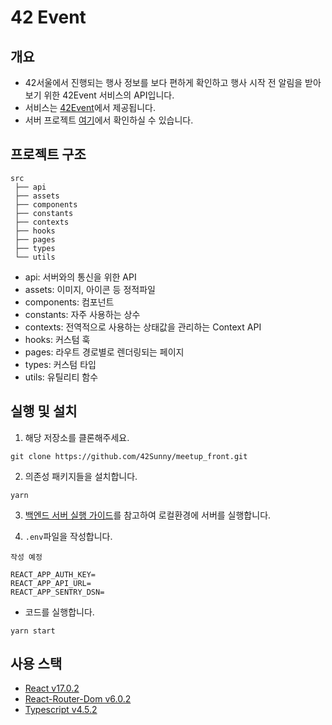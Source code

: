 # 42 Event

## 개요
- 42서울에서 진행되는 행사 정보를 보다 편하게 확인하고 행사 시작 전 알림을 받아보기 위한 42Event 서비스의 API입니다.
- 서비스는 [42Event](http://event.42cadet.kr)에서 제공됩니다.
- 서버 프로젝트 [여기](https://bitbucket.org/42meetup/meetup_back/src/main)에서 확인하실 수 있습니다.


## 프로젝트 구조
```
src
 ├── api
 ├── assets
 ├── components
 ├── constants
 ├── contexts
 ├── hooks
 ├── pages
 ├── types
 └── utils
 ```
- api: 서버와의 통신을 위한 API
- assets: 이미지, 아이콘 등 정적파일
- components: 컴포넌트
- constants: 자주 사용하는 상수
- contexts: 전역적으로 사용하는 상태값을 관리하는 Context API
- hooks: 커스텀 훅
- pages: 라우트 경로별로 렌더링되는 페이지
- types: 커스텀 타입
- utils: 유틸리티 함수


## 실행 및 설치

1. 해당 저장소를 클론해주세요.
```
git clone https://github.com/42Sunny/meetup_front.git
```

2. 의존성 패키지들을 설치합니다.
```
yarn
```
3. [백엔드 서버 실행 가이드](https://bitbucket.org/42meetup/meetup_back/src/main/README.md)를 참고하여 로컬환경에 서버를 실행합니다.

4. `.env`파일을 작성합니다.
```
작성 예정

REACT_APP_AUTH_KEY=
REACT_APP_API_URL=
REACT_APP_SENTRY_DSN=
```
- 코드를 실행합니다.
```
yarn start
```

## 사용 스택
- [React v17.0.2](https://reactjs.org)
- [React-Router-Dom v6.0.2](https://reactrouter.com/)
- [Typescript v4.5.2](https://www.typescriptlang.org/)

